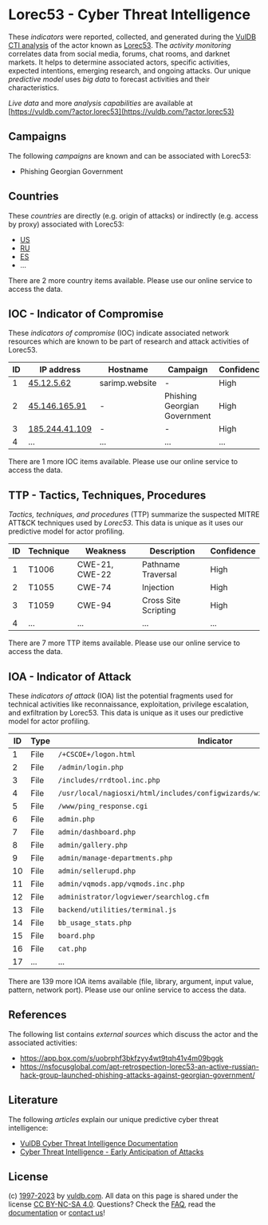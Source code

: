# Lorec53 - Cyber Threat Intelligence

These _indicators_ were reported, collected, and generated during the [VulDB CTI analysis](https://vuldb.com/?kb.cti) of the actor known as [Lorec53](https://vuldb.com/?actor.lorec53). The _activity monitoring_ correlates data from social media, forums, chat rooms, and darknet markets. It helps to determine associated actors, specific activities, expected intentions, emerging research, and ongoing attacks. Our unique _predictive model_ uses _big data_ to forecast activities and their characteristics.

_Live data_ and more _analysis capabilities_ are available at [https://vuldb.com/?actor.lorec53](https://vuldb.com/?actor.lorec53)

## Campaigns

The following _campaigns_ are known and can be associated with Lorec53:

* Phishing Georgian Government

## Countries

These _countries_ are directly (e.g. origin of attacks) or indirectly (e.g. access by proxy) associated with Lorec53:

* [US](https://vuldb.com/?country.us)
* [RU](https://vuldb.com/?country.ru)
* [ES](https://vuldb.com/?country.es)
* ...

There are 2 more country items available. Please use our online service to access the data.

## IOC - Indicator of Compromise

These _indicators of compromise_ (IOC) indicate associated network resources which are known to be part of research and attack activities of Lorec53.

ID | IP address | Hostname | Campaign | Confidence
-- | ---------- | -------- | -------- | ----------
1 | [45.12.5.62](https://vuldb.com/?ip.45.12.5.62) | sarimp.website | - | High
2 | [45.146.165.91](https://vuldb.com/?ip.45.146.165.91) | - | Phishing Georgian Government | High
3 | [185.244.41.109](https://vuldb.com/?ip.185.244.41.109) | - | - | High
4 | ... | ... | ... | ...

There are 1 more IOC items available. Please use our online service to access the data.

## TTP - Tactics, Techniques, Procedures

_Tactics, techniques, and procedures_ (TTP) summarize the suspected MITRE ATT&CK techniques used by _Lorec53_. This data is unique as it uses our predictive model for actor profiling.

ID | Technique | Weakness | Description | Confidence
-- | --------- | -------- | ----------- | ----------
1 | T1006 | CWE-21, CWE-22 | Pathname Traversal | High
2 | T1055 | CWE-74 | Injection | High
3 | T1059 | CWE-94 | Cross Site Scripting | High
4 | ... | ... | ... | ...

There are 7 more TTP items available. Please use our online service to access the data.

## IOA - Indicator of Attack

These _indicators of attack_ (IOA) list the potential fragments used for technical activities like reconnaissance, exploitation, privilege escalation, and exfiltration by Lorec53. This data is unique as it uses our predictive model for actor profiling.

ID | Type | Indicator | Confidence
-- | ---- | --------- | ----------
1 | File | `/+CSCOE+/logon.html` | High
2 | File | `/admin/login.php` | High
3 | File | `/includes/rrdtool.inc.php` | High
4 | File | `/usr/local/nagiosxi/html/includes/configwizards/windowswmi/windowswmi.inc.php` | High
5 | File | `/www/ping_response.cgi` | High
6 | File | `admin.php` | Medium
7 | File | `admin/dashboard.php` | High
8 | File | `admin/gallery.php` | High
9 | File | `admin/manage-departments.php` | High
10 | File | `admin/sellerupd.php` | High
11 | File | `admin/vqmods.app/vqmods.inc.php` | High
12 | File | `administrator/logviewer/searchlog.cfm` | High
13 | File | `backend/utilities/terminal.js` | High
14 | File | `bb_usage_stats.php` | High
15 | File | `board.php` | Medium
16 | File | `cat.php` | Low
17 | ... | ... | ...

There are 139 more IOA items available (file, library, argument, input value, pattern, network port). Please use our online service to access the data.

## References

The following list contains _external sources_ which discuss the actor and the associated activities:

* https://app.box.com/s/uobrphf3bkfzyy4wt9tqh41v4m09bggk
* https://nsfocusglobal.com/apt-retrospection-lorec53-an-active-russian-hack-group-launched-phishing-attacks-against-georgian-government/

## Literature

The following _articles_ explain our unique predictive cyber threat intelligence:

* [VulDB Cyber Threat Intelligence Documentation](https://vuldb.com/?kb.cti)
* [Cyber Threat Intelligence - Early Anticipation of Attacks](https://www.scip.ch/en/?labs.20201022)

## License

(c) [1997-2023](https://vuldb.com/?kb.changelog) by [vuldb.com](https://vuldb.com/?kb.about). All data on this page is shared under the license [CC BY-NC-SA 4.0](https://creativecommons.org/licenses/by-nc-sa/4.0/). Questions? Check the [FAQ](https://vuldb.com/?kb.faq), read the [documentation](https://vuldb.com/?kb) or [contact us](https://vuldb.com/?contact)!
